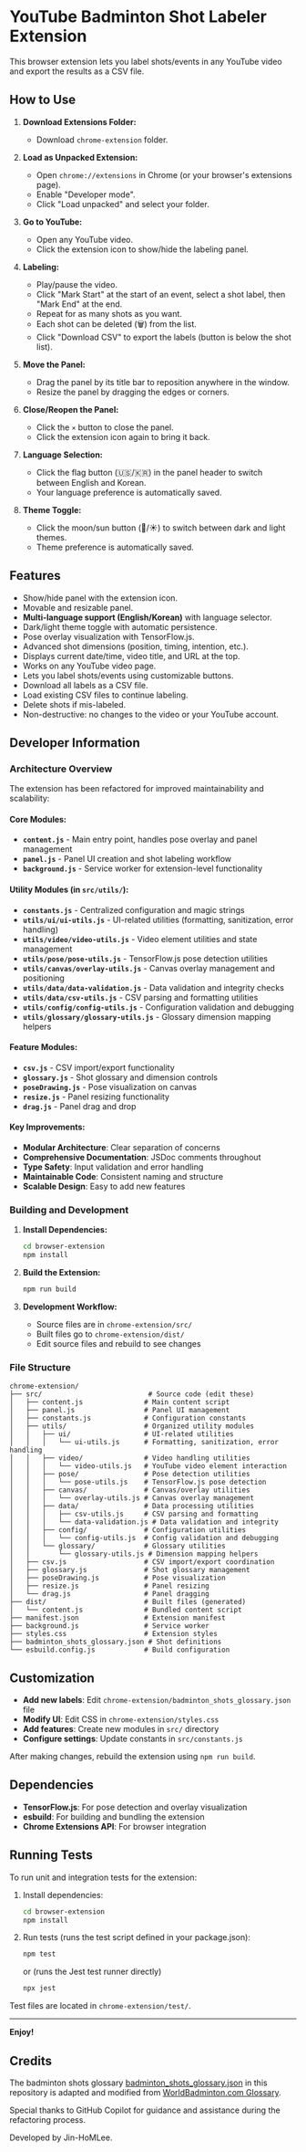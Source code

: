 # YouTube Badminton Shot Labeler Extension

This browser extension lets you label shots/events in any YouTube video and export the results as a CSV file.

## How to Use

1. **Download Extensions Folder:**
   - Download `chrome-extension` folder.

2. **Load as Unpacked Extension:**
   - Open `chrome://extensions` in Chrome (or your browser's extensions page).
   - Enable "Developer mode".
   - Click "Load unpacked" and select your folder.

3. **Go to YouTube:**
   - Open any YouTube video.
   - Click the extension icon to show/hide the labeling panel.

4. **Labeling:**
   - Play/pause the video. 
   - Click "Mark Start" at the start of an event, select a shot label, then "Mark End" at the end.
   - Repeat for as many shots as you want.
   - Each shot can be deleted (🗑️) from the list.
   - Click "Download CSV" to export the labels (button is below the shot list).

5. **Move the Panel:**
   - Drag the panel by its title bar to reposition anywhere in the window.
   - Resize the panel by dragging the edges or corners.

6. **Close/Reopen the Panel:**
   - Click the `×` button to close the panel.
   - Click the extension icon again to bring it back.

7. **Language Selection:**
   - Click the flag button (🇺🇸/🇰🇷) in the panel header to switch between English and Korean.
   - Your language preference is automatically saved.

8. **Theme Toggle:**
   - Click the moon/sun button (🌙/☀️) to switch between dark and light themes.
   - Theme preference is automatically saved.

## Features

- Show/hide panel with the extension icon.
- Movable and resizable panel.
- **Multi-language support (English/Korean)** with language selector.
- Dark/light theme toggle with automatic persistence.
- Pose overlay visualization with TensorFlow.js.
- Advanced shot dimensions (position, timing, intention, etc.).
- Displays current date/time, video title, and URL at the top.
- Works on any YouTube video page.
- Lets you label shots/events using customizable buttons.
- Download all labels as a CSV file.
- Load existing CSV files to continue labeling.
- Delete shots if mis-labeled.
- Non-destructive: no changes to the video or your YouTube account.

## Developer Information

### Architecture Overview

The extension has been refactored for improved maintainability and scalability:

#### Core Modules:

- **`content.js`** - Main entry point, handles pose overlay and panel management
- **`panel.js`** - Panel UI creation and shot labeling workflow
- **`background.js`** - Service worker for extension-level functionality

#### Utility Modules (in `src/utils/`):

- **`constants.js`** - Centralized configuration and magic strings
- **`utils/ui/ui-utils.js`** - UI-related utilities (formatting, sanitization, error handling)
- **`utils/video/video-utils.js`** - Video element utilities and state management
- **`utils/pose/pose-utils.js`** - TensorFlow.js pose detection utilities
- **`utils/canvas/overlay-utils.js`** - Canvas overlay management and positioning
- **`utils/data/data-validation.js`** - Data validation and integrity checks
- **`utils/data/csv-utils.js`** - CSV parsing and formatting utilities
- **`utils/config/config-utils.js`** - Configuration validation and debugging
- **`utils/glossary/glossary-utils.js`** - Glossary dimension mapping helpers

#### Feature Modules:

- **`csv.js`** - CSV import/export functionality
- **`glossary.js`** - Shot glossary and dimension controls
- **`poseDrawing.js`** - Pose visualization on canvas
- **`resize.js`** - Panel resizing functionality
- **`drag.js`** - Panel drag and drop

#### Key Improvements:

- **Modular Architecture**: Clear separation of concerns
- **Comprehensive Documentation**: JSDoc comments throughout
- **Type Safety**: Input validation and error handling
- **Maintainable Code**: Consistent naming and structure
- **Scalable Design**: Easy to add new features

### Building and Development

1. **Install Dependencies:**
   ```bash
   cd browser-extension
   npm install
   ```

2. **Build the Extension:**
   ```bash
   npm run build
   ```

3. **Development Workflow:**
   - Source files are in `chrome-extension/src/`
   - Built files go to `chrome-extension/dist/`
   - Edit source files and rebuild to see changes

### File Structure

```
chrome-extension/
├── src/                          # Source code (edit these)
│   ├── content.js               # Main content script
│   ├── panel.js                 # Panel UI management
│   ├── constants.js             # Configuration constants
│   ├── utils/                   # Organized utility modules
│   │   ├── ui/                  # UI-related utilities
│   │   │   └── ui-utils.js      # Formatting, sanitization, error handling
│   │   ├── video/               # Video handling utilities
│   │   │   └── video-utils.js   # YouTube video element interaction
│   │   ├── pose/                # Pose detection utilities
│   │   │   └── pose-utils.js    # TensorFlow.js pose detection
│   │   ├── canvas/              # Canvas/overlay utilities
│   │   │   └── overlay-utils.js # Canvas overlay management
│   │   ├── data/                # Data processing utilities
│   │   │   ├── csv-utils.js     # CSV parsing and formatting
│   │   │   └── data-validation.js # Data validation and integrity
│   │   ├── config/              # Configuration utilities
│   │   │   └── config-utils.js  # Config validation and debugging
│   │   └── glossary/            # Glossary utilities
│   │       └── glossary-utils.js # Dimension mapping helpers
│   ├── csv.js                   # CSV import/export coordination
│   ├── glossary.js              # Shot glossary management
│   ├── poseDrawing.js           # Pose visualization
│   ├── resize.js                # Panel resizing
│   └── drag.js                  # Panel dragging
├── dist/                        # Built files (generated)
│   └── content.js               # Bundled content script
├── manifest.json                # Extension manifest
├── background.js                # Service worker
├── styles.css                   # Extension styles
├── badminton_shots_glossary.json # Shot definitions
└── esbuild.config.js            # Build configuration
```

## Customization

- **Add new labels**: Edit `chrome-extension/badminton_shots_glossary.json` file
- **Modify UI**: Edit CSS in `chrome-extension/styles.css`
- **Add features**: Create new modules in `src/` directory
- **Configure settings**: Update constants in `src/constants.js`

After making changes, rebuild the extension using `npm run build`.

## Dependencies

- **TensorFlow.js**: For pose detection and overlay visualization
- **esbuild**: For building and bundling the extension
- **Chrome Extensions API**: For browser integration

## Running Tests

To run unit and integration tests for the extension:

1. Install dependencies:
   ```bash
   cd browser-extension
   npm install
   ```

2. Run tests (runs the test script defined in your package.json):
   ```bash
   npm test
   ```
   or (runs the Jest test runner directly)
   ```bash
   npx jest
   ```

Test files are located in `chrome-extension/test/`.

---

**Enjoy!**

## Credits

The badminton shots glossary [badminton_shots_glossary.json](chrome-extension/badminton_shots_glossary.json) in this repository is adapted and modified from [WorldBadminton.com Glossary](https://www.worldbadminton.com/glossary.htm). 

Special thanks to GitHub Copilot for guidance and assistance during the refactoring process.

Developed by Jin-HoMLee. 